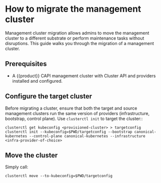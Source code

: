 # How to migrate the management cluster

Management cluster migration allows admins to move the management cluster
to a different substrate or perform maintenance tasks without disruptions.
This guide walks you through the migration of a management cluster.

## Prerequisites

- A {{product}} CAPI management cluster with Cluster API and providers
installed and configured.

## Configure the target cluster

Before migrating a cluster, ensure that both the target and source management
clusters run the same version of providers (infrastructure, bootstrap,
control plane). Use `clusterctl init` to target the cluster::

```
clusterctl get kubeconfig <provisioned-cluster> > targetconfig
clusterctl init --kubeconfig=$PWD/targetconfig --bootstrap canonical-kubernetes --control-plane canonical-kubernetes --infrastructure <infra-provider-of-choice>
```

## Move the cluster

Simply call:

```
clusterctl move --to-kubeconfig=$PWD/targetconfig
```

<!-- LINKS -->
[Cluster provisioning with CAPI and {{product}} tutorial]: ../tutorial/getting-started.md
